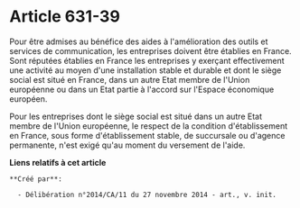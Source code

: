 # Article 631-39

Pour être admises au bénéfice des aides à l'amélioration des outils et services de communication, les entreprises doivent
être établies en France. Sont réputées établies en France les entreprises y exerçant effectivement une activité au moyen
d'une installation stable et durable et dont le siège social est situé en France, dans un autre Etat membre de l'Union
européenne ou dans un Etat partie à l'accord sur l'Espace économique européen. 

Pour les entreprises dont le siège social est situé dans un autre Etat membre de l'Union européenne, le respect de la
condition d'établissement en France, sous forme d'établissement stable, de succursale ou d'agence permanente, n'est exigé
qu'au moment du versement de l'aide.

**Liens relatifs à cet article**

	**Créé par**:

	  - Délibération n°2014/CA/11 du 27 novembre 2014 - art., v. init.
